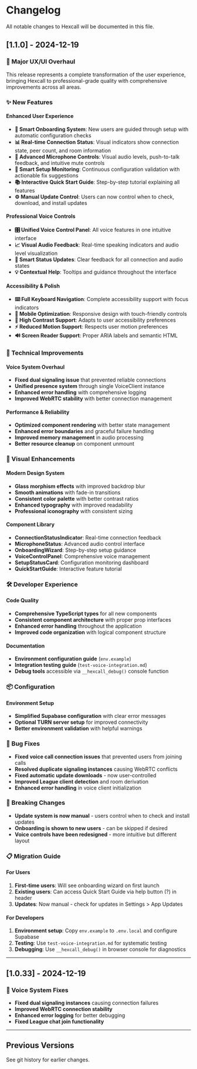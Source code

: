 # Changelog

All notable changes to Hexcall will be documented in this file.

## [1.1.0] - 2024-12-19

### 🎉 Major UX/UI Overhaul

This release represents a complete transformation of the user experience, bringing Hexcall to professional-grade quality with comprehensive improvements across all areas.

### ✨ New Features

#### **Enhanced User Experience**
- **🎯 Smart Onboarding System**: New users are guided through setup with automatic configuration checks
- **📊 Real-time Connection Status**: Visual indicators show connection state, peer count, and room information
- **🎤 Advanced Microphone Controls**: Visual audio levels, push-to-talk feedback, and intuitive mute controls
- **🔧 Smart Setup Monitoring**: Continuous configuration validation with actionable fix suggestions
- **📚 Interactive Quick Start Guide**: Step-by-step tutorial explaining all features
- **⚙️ Manual Update Control**: Users can now control when to check, download, and install updates

#### **Professional Voice Controls**
- **🎛️ Unified Voice Control Panel**: All voice features in one intuitive interface
- **📈 Visual Audio Feedback**: Real-time speaking indicators and audio level visualization
- **🔄 Smart Status Updates**: Clear feedback for all connection and audio states
- **💡 Contextual Help**: Tooltips and guidance throughout the interface

#### **Accessibility & Polish**
- **⌨️ Full Keyboard Navigation**: Complete accessibility support with focus indicators
- **📱 Mobile Optimization**: Responsive design with touch-friendly controls
- **🎨 High Contrast Support**: Adapts to user accessibility preferences
- **⚡ Reduced Motion Support**: Respects user motion preferences
- **🔊 Screen Reader Support**: Proper ARIA labels and semantic HTML

### 🔧 Technical Improvements

#### **Voice System Overhaul**
- **Fixed dual signaling issue** that prevented reliable connections
- **Unified presence system** through single VoiceClient instance
- **Enhanced error handling** with comprehensive logging
- **Improved WebRTC stability** with better connection management

#### **Performance & Reliability**
- **Optimized component rendering** with better state management
- **Enhanced error boundaries** and graceful failure handling
- **Improved memory management** in audio processing
- **Better resource cleanup** on component unmount

### 🎨 Visual Enhancements

#### **Modern Design System**
- **Glass morphism effects** with improved backdrop blur
- **Smooth animations** with fade-in transitions
- **Consistent color palette** with better contrast ratios
- **Enhanced typography** with improved readability
- **Professional iconography** with consistent sizing

#### **Component Library**
- **ConnectionStatusIndicator**: Real-time connection feedback
- **MicrophoneStatus**: Advanced audio control interface
- **OnboardingWizard**: Step-by-step setup guidance
- **VoiceControlPanel**: Comprehensive voice management
- **SetupStatusCard**: Configuration monitoring dashboard
- **QuickStartGuide**: Interactive feature tutorial

### 🛠️ Developer Experience

#### **Code Quality**
- **Comprehensive TypeScript types** for all new components
- **Consistent component architecture** with proper prop interfaces
- **Enhanced error handling** throughout the application
- **Improved code organization** with logical component structure

#### **Documentation**
- **Environment configuration guide** (`env.example`)
- **Integration testing guide** (`test-voice-integration.md`)
- **Debug tools** accessible via `__hexcall_debug()` console function

### 📦 Configuration

#### **Environment Setup**
- **Simplified Supabase configuration** with clear error messages
- **Optional TURN server setup** for improved connectivity
- **Better environment validation** with helpful warnings

### 🐛 Bug Fixes

- **Fixed voice call connection issues** that prevented users from joining calls
- **Resolved duplicate signaling instances** causing WebRTC conflicts
- **Fixed automatic update downloads** - now user-controlled
- **Improved League client detection** and room derivation
- **Enhanced error handling** in voice client initialization

### 🔄 Breaking Changes

- **Update system is now manual** - users control when to check and install updates
- **Onboarding is shown to new users** - can be skipped if desired
- **Voice controls have been redesigned** - more intuitive but different layout

### 📋 Migration Guide

#### For Users
1. **First-time users**: Will see onboarding wizard on first launch
2. **Existing users**: Can access Quick Start Guide via help button (?) in header
3. **Updates**: Now manual - check for updates in Settings > App Updates

#### For Developers
1. **Environment setup**: Copy `env.example` to `.env.local` and configure Supabase
2. **Testing**: Use `test-voice-integration.md` for systematic testing
3. **Debugging**: Use `__hexcall_debug()` in browser console for diagnostics

---

## [1.0.33] - 2024-12-19

### 🔧 Voice System Fixes

- **Fixed dual signaling instances** causing connection failures
- **Improved WebRTC connection stability**
- **Enhanced error logging** for better debugging
- **Fixed League chat join functionality**

---

## Previous Versions

See git history for earlier changes.
